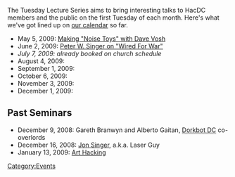 The Tuesday Lecture Series aims to bring interesting talks to HacDC
members and the public on the first Tuesday of each month. Here's what
we've got lined up on [our
calendar](http://www.google.com/calendar/embed?src=sb8mh1d332pbvnb2g4iob2p728@group.calendar.google.com)
so far.

-   May 5, 2009: [Making "Noise Toys" with Dave
    Vosh](http://www.hacdc.org/node/109)
-   June 2, 2009: [Peter W. Singer on "Wired For
    War"](http://www.hacdc.org/Peter_Singer_Talks_About_Wired_for_War)
-   *July 7, 2009: already booked on church schedule*
-   August 4, 2009:
-   September 1, 2009:
-   October 6, 2009:
-   November 3, 2009:
-   December 1, 2009:

## Past Seminars

-   December 9, 2008: Gareth Branwyn and Alberto Gaitan, [Dorkbot
    DC](http://www.dorkbot.org/dorkbotdc) co-overlords
-   December 16, 2008: [Jon Singer](http://www.jossresearch.org/),
    a.k.a. Laser Guy
-   January 13, 2009: [Art
    Hacking](http://hacdc.org/2009/01/13/tuesday-seminar-series-arthacking-at-burning-man-tonight/)

[Category:Events](Category:Events)
